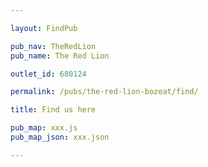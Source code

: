 ```yaml
---

layout: FindPub

pub_nav: TheRedLion
pub_name: The Red Lion

outlet_id: 680124

permalink: /pubs/the-red-lion-bozeat/find/

title: Find us here

pub_map: xxx.js
pub_map_json: xxx.json

---
```


